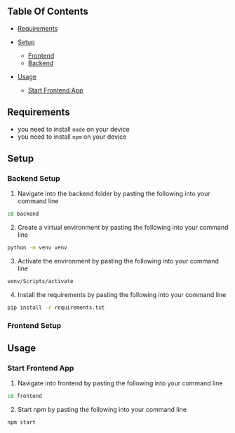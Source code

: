 ## Table Of Contents
- [Requirements](#requirements)
- [Setup](#setup)
    - [Frontend](#frontend-setup)
    - [Backend](#backend-setup)

- [Usage](#usage)
    - [Start Frontend App](#start-frontend-app)

## Requirements
- you need to install ```node``` on your device
- you need to install ```npm``` on your device

## Setup
### Backend Setup
1. Navigate into the backend folder by pasting the following into your command line
```bash
cd backend
```
2. Create a virtual environment by pasting the following into your command line
```bash
python -m venv venv
```
3. Activate the environment by pasting the following into your command line
```bash
venv/Scripts/activate
```

4. Install the requirements by pasting the following into your command line
```bash
pip install -r requirements.txt
```


### Frontend Setup


## Usage

### Start Frontend App
1. Navigate into frontend by pasting the following into your command line
```bash
cd frontend
```
2. Start npm by pasting the following into your command line
```bash
npm start
```
